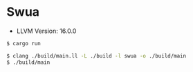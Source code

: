 # Swua

* LLVM Version: 16.0.0

```bash
$ cargo run

$ clang ./build/main.ll -L ./build -l swua -o ./build/main
$ ./build/main
```
